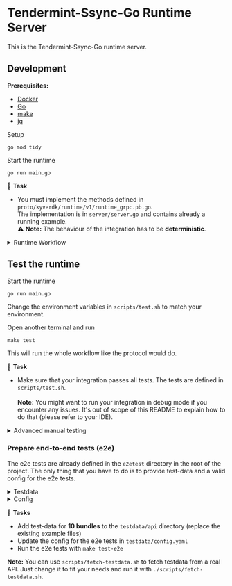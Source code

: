 # Tendermint-Ssync-Go Runtime Server

This is the Tendermint-Ssync-Go runtime server.

## Development

**Prerequisites:**
- [Docker](https://docs.docker.com/engine/install/)
- [Go](https://golang.org/doc/install)
- [make](https://www.gnu.org/software/make/)
- [jq](https://jqlang.github.io/jq/download/)

Setup
```shell
go mod tidy
```

Start the runtime
```shell
go run main.go
```

📌 **Task**
- You must implement the methods defined in `proto/kyverdk/runtime/v1/runtime_grpc.pb.go`.<br>
  The implementation is in `server/server.go` and contains already a running example.
  <br>
  ⚠️ **Note:**
   The behaviour of the integration has to be **deterministic**.

<details>
<summary>Runtime Workflow</summary>

*Protocol* (client) and *integration* (server) run inside 2 docker containers and communicate via gRPC.
1. *protocol* calls *GetRuntimeName* and *GetRuntimeVersion* to get the runtime name and version.
2. *protocol* calls *ValidateSetConfig* to validate the configuration. Implementation specific config options can be set here.
3. *protocol* calls *GetDataItem* to get the data item.
4. *protocol* calls *PrevalidateDataItem* to make some simple checks on the data item. If the checks fail, the data item is rejected.
5. *protocol* calls *TransformDataItem* to remove unnecessary data from the data item.
6. *protocol* calls *ValidateDataItem* to validate the data item. If the data item is invalid, it is rejected.
7. *protocol* calls *SummarizeDataBundle* to summarize the data bundle (ex: block height of a blockchain item).
8. *protocol* calls *NextKey* to get the next key for the data item.
</details>

## Test the runtime
Start the runtime
```shell
go run main.go
```
Change the environment variables in `scripts/test.sh` to match your environment.

Open another terminal and run
```shell
make test
```
This will run the whole workflow like the protocol would do.<br>

📌 **Task**
- Make sure that your integration passes all tests. The tests are defined in `scripts/test.sh`. 
<br><br>
  **Note:**
    You might want to run your integration in debug mode if you encounter any issues. 
    It's out of scope of this README to explain how to do that (please refer to your IDE).

<details>
<summary>Advanced manual testing</summary>

To test individual methods, you can use the kystrap tool. Or you customize the `scripts/test.sh` to your needs. 
```shell
# You must be in the root directory of the project
sh tools/kystrap/kystrap.sh test -a host.docker.internal:50051
```

**Examples for testing**

```shell
# test-command structure
sh tools/kystrap/kystrap.sh test -a <host>:<port> -m <method> -d <data> <flags>

# call GetRuntimeName in non-interactive mode (see -y)
sh tools/kystrap/kystrap.sh test -a host.docker.internal:50051 -m GetRuntimeName -y

# call ValidateSetConfig with data
sh tools/kystrap/kystrap.sh test -a host.docker.internal:50051 -m ValidateSetConfig -d '{"raw_config":"{\"network\":\"my-network\",\"rpc\":\"https://my-fancy-rpc.com\"}"}'

# call GetRuntimeName in non-interactive and simple mode, pipe the output to jq
sh tools/kystrap/kystrap.sh test -a host.docker.internal:50051 -y -s -m GetRuntimeName 2>&1 | jq '.name'
```
⚠️ **Note:** The `-d` flag expects a JSON string **without spaces**.
</details>

### Prepare end-to-end tests (e2e)
The e2e tests are already defined in the `e2etest` directory in the root of the project.
The only thing that you have to do is to provide test-data and a valid config for the e2e tests.

<details>
<summary>Testdata</summary>

The `testdata` directory is used to store mock data for testing purposes.
This data is used to simulate responses from the API endpoints of your application during testing.  

The structure of the `testdata` directory is as follows:
```shell
testdata/api/<path>/<sub-path>/<sub-sub-path>/.../<file>
```
Each file in this directory corresponds to a specific API endpoint and the response it should return during testing.
The file path mimics the API endpoint's path.

**List's**<br>
If you have an API endpoint `/block/1`, you would create a file at `testdata/api/block/1.json` containing the response
you want this endpoint to return during testing. You need at least 2 files in `testdata/api/block/` (otherwiese it's a `Single object`).

**List's with query parameters**<br>
If your API endpoint includes query parameters, you can include these in the file path as well.
For example, for the endpoint `/block?height=1.json`, you would create a file at `testdata/api/block/?height=1.json`.

**Single objects**<br>
If your API endpoint returns a single object, you can represent this with a single file.
For example, for the endpoint `/block`, you could create a file at `testdata/api/block/any-name-that-I-want.json`.
The name of the file doesn't matter in this case.

**Note:** Instead of '.json' you can also leave the file extension empty (this will treat the data as a blob).

</details>

<details>
<summary>Config</summary>
Change the config in `testdata/config.yaml` to match your environment.
The REST server with your testdata is reachable under `http://kyve-e2e-test-testapi-integration-tendermint-ssync-go:8080`
</details>

📌 **Tasks**
- Add test-data for **10 bundles** to the `testdata/api` directory (replace the existing example files)
- Update the config for the e2e tests in `testdata/config.yaml`
- Run the e2e tests with `make test-e2e`

**Note:** You can use `scripts/fetch-testdata.sh` to fetch testdata from a real API. 
Just change it to fit your needs and run it with `./scripts/fetch-testdata.sh`.

